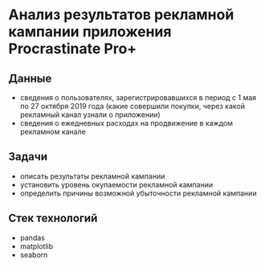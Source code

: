 # Анализ результатов рекламной кампании приложения Procrastinate Pro+

## Данные
- сведения о пользователях, зарегистрировавшихся в период с 1 мая по 27 октября 2019 года (какие совершили покупки, через какой рекламный канал узнали о приложении)
- сведения о ежедневных расходах на продвижение в каждом рекламном канале

## Задачи
- описать результаты рекламной кампании
- установить уровень окупаемости рекламной кампании
- определить причины возможной убыточности рекламной кампании

## Стек технологий
- pandas
- matplotlib
- seaborn
